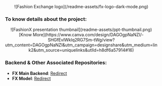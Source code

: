 <div align="center">
  ![Fashion Exchange logo](/readme-assets/fx-logo-dark-mode.png)
</div>

### To know details about the project:
<div align="center">
  ![FashionX presentation thumbnail](readme-assets/ppt-thumbnail.png)
  [Know More](https://www.canva.com/design/DAGOgpNaNZI/-SHGfEvIWklq2RG7Sm-tWg/view?utm_content=DAGOgpNaNZI&utm_campaign=designshare&utm_medium=link2&utm_source=uniquelinks&utlId=h8df6a57914#16)
</div>

### Backend & Other Associated Repositories:
- **FX Main Backend**: [Redirect](https://github.com/Adeesh-bode/fx-backend)
- **FX Model**: [Redirect](https://github.com/Adeesh-bode/FXModel)
